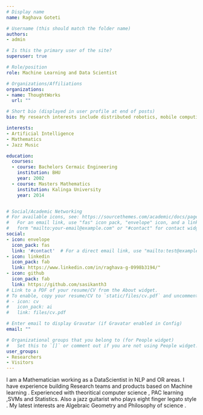 ```yaml
---
# Display name
name: Raghava Goteti

# Username (this should match the folder name)
authors:
- admin

# Is this the primary user of the site?
superuser: true

# Role/position
role: Machine Learning and Data Scientist

# Organizations/Affiliations
organizations:
- name: ThoughtWorks
  url: ""

# Short bio (displayed in user profile at end of posts)
bio: My research interests include distributed robotics, mobile computing and programmable matter.

interests:
- Artificial Intelligence
- Mathematics
- Jazz Music

education:
  courses:
  - course: Bachelors Cermaic Engineering
    institution: BHU
    year: 2002
  - course: Masters Mathematics
    institution: Kalinga University
    year: 2014


# Social/Academic Networking
# For available icons, see: https://sourcethemes.com/academic/docs/page-builder/#icons
#   For an email link, use "fas" icon pack, "envelope" icon, and a link in the
#   form "mailto:your-email@example.com" or "#contact" for contact widget.
social:
- icon: envelope
  icon_pack: fas
  link: '#contact'  # For a direct email link, use "mailto:test@example.org".
- icon: linkedin
  icon_pack: fab
  link: https://www.linkedin.com/in/raghava-g-0998b3194/"
- icon: github
  icon_pack: fab
  link: https://github.com/sasikanth3
# Link to a PDF of your resume/CV from the About widget.
# To enable, copy your resume/CV to `static/files/cv.pdf` and uncomment the lines below.
# - icon: cv
#   icon_pack: ai
#   link: files/cv.pdf

# Enter email to display Gravatar (if Gravatar enabled in Config)
email: ""

# Organizational groups that you belong to (for People widget)
#   Set this to `[]` or comment out if you are not using People widget.
user_groups:
- Researchers
- Visitors
---
```


I am a Mathematician working as a DataScientist in NLP and OR areas. I have experience building Research teams and products based on Machine learning . Experienced with theoritical computer science , PAC learning ,SVMs and Statistics. Also a jazz guitarist who plays eight finger legato style . My latest interests are Algebraic Geometry and Philosophy of science .

